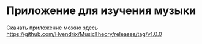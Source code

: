 # Приложение для изучения музыки

Скачать приложение можно здесь https://github.com/Hvendrix/MusicTheory/releases/tag/v1.0.0
